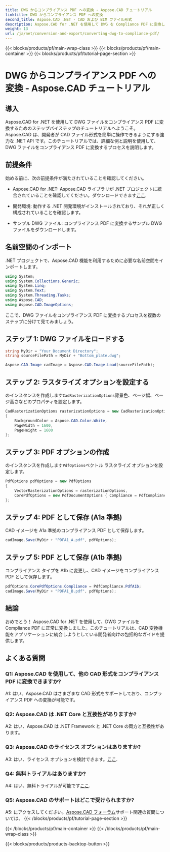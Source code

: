 ```yaml
---
title: DWG からコンプライアンス PDF への変換 - Aspose.CAD チュートリアル
linktitle: DWG からコンプライアンス PDF への変換
second_title: Aspose.CAD .NET - CAD および BIM ファイル形式
description: Aspose.CAD for .NET を使用して DWG を Compliance PDF に変換します。ステップバイステップのガイダンスについては、チュートリアルに従ってください。
weight: 13
url: /ja/net/conversion-and-export/converting-dwg-to-compliance-pdf/
---
```


{{< blocks/products/pf/main-wrap-class >}}
{{< blocks/products/pf/main-container >}}
{{< blocks/products/pf/tutorial-page-section >}}

# DWG からコンプライアンス PDF への変換 - Aspose.CAD チュートリアル

## 導入

Aspose.CAD for .NET を使用して DWG ファイルをコンプライアンス PDF に変換するためのステップバイステップのチュートリアルへようこそ。 Aspose.CAD は、開発者が CAD ファイル形式を簡単に操作できるようにする強力な .NET API です。このチュートリアルでは、詳細な例と説明を使用して、DWG ファイルをコンプライアンス PDF に変換するプロセスを説明します。

## 前提条件

始める前に、次の前提条件が満たされていることを確認してください。

-  Aspose.CAD for .NET: Aspose.CAD ライブラリが .NET プロジェクトに統合されていることを確認してください。ダウンロードできます[ここ](https://releases.aspose.com/cad/net/).

- 開発環境: 動作する .NET 開発環境がインストールされており、それが正しく構成されていることを確認します。

- サンプル DWG ファイル: コンプライアンス PDF に変換するサンプル DWG ファイルをダウンロードします。

## 名前空間のインポート

.NET プロジェクトで、Aspose.CAD 機能を利用するために必要な名前空間をインポートします。

```csharp
using System;
using System.Collections.Generic;
using System.Linq;
using System.Text;
using System.Threading.Tasks;
using Aspose.CAD;
using Aspose.CAD.ImageOptions;
```

ここで、DWG ファイルをコンプライアンス PDF に変換するプロセスを複数のステップに分けて見てみましょう。

## ステップ 1: DWG ファイルをロードする

```csharp
string MyDir = "Your Document Directory";
string sourceFilePath = MyDir + "Bottom_plate.dwg";

Aspose.CAD.Image cadImage = Aspose.CAD.Image.Load(sourceFilePath);
```

## ステップ 2: ラスタライズ オプションを設定する

のインスタンスを作成します`CadRasterizationOptions`背景色、ページ幅、ページ高さなどのプロパティを設定します。

```csharp
CadRasterizationOptions rasterizationOptions = new CadRasterizationOptions
{
    BackgroundColor = Aspose.CAD.Color.White,
    PageWidth = 1600,
    PageHeight = 1600
};
```

## ステップ 3: PDF オプションの作成

のインスタンスを作成します`PdfOptions`ベクトル ラスタライズ オプションを設定します。

```csharp
PdfOptions pdfOptions = new PdfOptions
{
    VectorRasterizationOptions = rasterizationOptions,
    CorePdfOptions = new PdfDocumentOptions { Compliance = PdfCompliance.PdfA1a }
};
```

## ステップ 4: PDF として保存 (A1a 準拠)

CAD イメージを A1a 準拠のコンプライアンス PDF として保存します。

```csharp
cadImage.Save(MyDir + "PDFA1_A.pdf", pdfOptions);
```

## ステップ 5: PDF として保存 (A1b 準拠)

コンプライアンス タイプを A1b に変更し、CAD イメージをコンプライアンス PDF として保存します。

```csharp
pdfOptions.CorePdfOptions.Compliance = PdfCompliance.PdfA1b;
cadImage.Save(MyDir + "PDFA1_B.pdf", pdfOptions);
```

## 結論

おめでとう！ Aspose.CAD for .NET を使用して、DWG ファイルを Compliance PDF に正常に変換しました。このチュートリアルは、CAD 変換機能をアプリケーションに統合しようとしている開発者向けの包括的なガイドを提供します。

## よくある質問

### Q1: Aspose.CAD を使用して、他の CAD 形式をコンプライアンス PDF に変換できますか?

A1: はい、Aspose.CAD はさまざまな CAD 形式をサポートしており、コンプライアンス PDF への変換が可能です。

### Q2: Aspose.CAD は .NET Core と互換性がありますか?

A2: はい、Aspose.CAD は .NET Framework と .NET Core の両方と互換性があります。

### Q3: Aspose.CAD のライセンス オプションはありますか?

 A3: はい、ライセンス オプションを検討できます。[ここ](https://purchase.aspose.com/buy).

### Q4: 無料トライアルはありますか?

 A4: はい、無料トライアルが可能です[ここ](https://releases.aspose.com/).

### Q5: Aspose.CAD のサポートはどこで受けられますか?

A5: にアクセスしてください。[Aspose.CAD フォーラム](https://forum.aspose.com/c/cad/19)サポート関連の質問については、
{{< /blocks/products/pf/tutorial-page-section >}}

{{< /blocks/products/pf/main-container >}}
{{< /blocks/products/pf/main-wrap-class >}}

{{< blocks/products/products-backtop-button >}}
